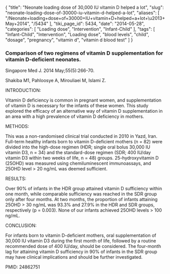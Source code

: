 {
    "title": "Neonate loading dose of 30,000 IU vitamin D helped a lot",
    "slug": "neonate-loading-dose-of-30000-iu-vitamin-d-helped-a-lot",
    "aliases": [
        "/Neonate+loading+dose+of+30000+IU+vitamin+D+helped+a+lot+\u2013+May+2014",
        "/5434"
    ],
    "tiki_page_id": 5434,
    "date": "2014-05-28",
    "categories": [
        "Loading dose",
        "Intervention",
        "Infant-Child"
    ],
    "tags": [
        "Infant-Child",
        "Intervention",
        "Loading dose",
        "blood levels",
        "child",
        "dosage",
        "pregnancy",
        "vitamin d",
        "vitamin d blood test"
    ]
}


### Comparison of two regimens of vitamin D supplementation for vitamin D-deficient neonates.

Singapore Med J. 2014 May;55(5):266-70.

Shakiba M1, Pahloosye A, Mirouliaei M, Islami Z.

INTRODUCTION:

Vitamin D deficiency is common in pregnant women, and supplementation of vitamin D is necessary for the infants of these women. This study explored the efficacy of an alternative way of vitamin D supplementation in an area with a high prevalence of vitamin D deficiency in mothers.

METHODS:

This was a non-randomised clinical trial conducted in 2010 in Yazd, Iran. Full-term healthy infants born to vitamin D-deficient mothers (n = 82) were divided into the high-dose regimen (HDR; single oral bolus 30,000 IU vitamin D3, n = 34) and the standard-dose regimen (SDR; 400 IU/day vitamin D3 within two weeks of life, n = 48) groups. 25-hydroxyvitamin D (25OHD) was measured using chemiluminescent immunoassays, and 25OHD level > 20 ng/mL was deemed sufficient.

RESULTS:

Over 90% of infants in the HDR group attained vitamin D sufficiency within one month, while comparable sufficiency was reached in the SDR group only after four months. At two months, the proportion of infants attaining 25OHD > 30 ng/mL was 93.3% and 27.9% in the HDR and SDR groups, respectively (p = 0.003). None of our infants achieved 25OHD levels > 100 ng/mL.

CONCLUSION:

For infants born to vitamin D-deficient mothers, oral supplementation of 30,000 IU vitamin D3 during the first month of life, followed by a routine recommended dose of 400 IU/day, should be considered. The four-month lag for attaining vitamin D sufficiency in 90% of infants in the SDR group may have clinical implications and should be further investigated.

PMID: 24862751